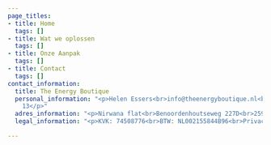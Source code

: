 ```yaml
---
page_titles:
- title: Home
  tags: []
- title: Wat we oplossen
  tags: []
- title: Onze Aanpak
  tags: []
- title: Contact
  tags: []
contact_information:
  title: The Energy Boutique
  personal_information: "<p>Helen Essers<br>info@theenergyboutique.nl<br>06 242 049
    13</p>"
  adres_information: "<p>Nirwana flat<br>Benoordenhoutseweg 227D<br>2597 BE Den Haag</p>"
  legal_information: "<p>KVK: 74508776<br>BTW: NL002155844B96<br>Privacy Verklaring</p>"

---
```


